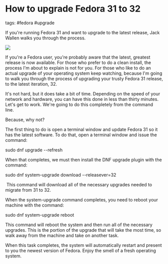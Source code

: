 # How to upgrade Fedora 31 to 32
tags: #fedora #upgrade

If you're running Fedora 31 and want to upgrade to the latest release, Jack Wallen walks you through the process.

![](https://tr3.cbsistatic.com/hub/i/r/2019/10/28/bcb562eb-930a-4270-a5ea-dd46c1afa604/thumbnail/768x432/618a1e3761974345218b719444ccd091/f31.jpg)

If you're a Fedora user, you're probably aware that the latest, greatest release is now available. For those who prefer to do a clean install, the process I'm about to explain is not for you. For those who like to do an actual upgrade of your operating system keep watching, because I'm going to walk you through the process of upgrading your trusty Fedora 31 release, to the latest iteration, 32. 

It's not hard, but it does take a bit of time. Depending on the speed of your network and hardware, you can have this done in less than thirty minutes. Let's get to work. We're going to do this completely from the command line. 

Because, why not? 

The first thing to do is open a terminal window and update Fedora 31 so it has the latest software. To do that, open a terminal window and issue the command:

sudo dnf upgrade --refresh

When that completes, we must then install the DNF upgrade plugin with the command:

 sudo dnf system-upgrade download --releasever=32

 This command will download all of the necessary upgrades needed to migrate from 31 to 32. 

When the system-upgrade command completes, you need to reboot your machine with the command:

 sudo dnf system-upgrade reboot

This command will reboot the system and then run all of the necessary upgrades. This is the portion of the upgrade that will take the most time, so walk away from the machine and take on another task. 

When this task completes, the system will automatically restart and present to you the newest version of Fedora. Enjoy the smell of a fresh operating system. 

